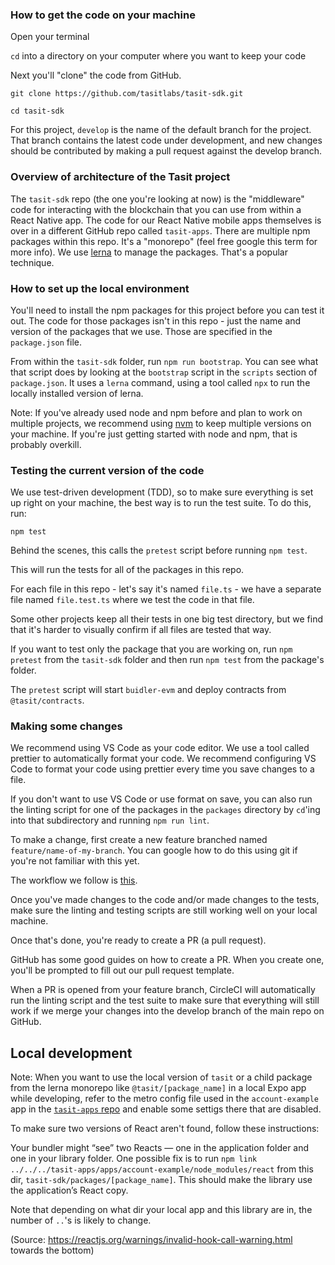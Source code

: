 ### How to get the code on your machine

Open your terminal

`cd` into a directory on your computer where you want to keep your code

Next you'll "clone" the code from GitHub.

`git clone https://github.com/tasitlabs/tasit-sdk.git`

`cd tasit-sdk`

For this project, `develop` is the name of the default branch for the project. That branch contains the latest code under development, and new changes should be contributed by making a pull request against the develop branch.

### Overview of architecture of the Tasit project

The `tasit-sdk` repo (the one you're looking at now) is the "middleware" code for interacting with the blockchain that you can use from within a React Native app. The code for our React Native mobile apps themselves is over in a different GitHub repo called `tasit-apps`.
There are multiple npm packages within this repo. It's a "monorepo" (feel free google this term for more info). We use [lerna](https://lerna.js.org/) to manage the packages. That's a popular technique.

### How to set up the local environment

You'll need to install the npm packages for this project before you can test it out. The code for those packages isn't in this repo - just the name and version of the packages that we use. Those are specified in the `package.json` file.

From within the `tasit-sdk` folder, run `npm run bootstrap`. You can see what that script does by looking at the `bootstrap` script in the `scripts` section of `package.json`. It uses a `lerna` command, using a tool called `npx` to run the locally installed version of lerna.

Note: If you've already used node and npm before and plan to work on multiple projects, we recommend using [nvm](https://github.com/creationix/nvm) to keep multiple versions on your machine. If you're just getting started with node and npm, that is probably overkill.

### Testing the current version of the code

We use test-driven development (TDD), so to make sure everything is set up right on your machine, the best way is to run the test suite. To do this, run:

`npm test`

Behind the scenes, this calls the `pretest` script before running `npm test`.

This will run the tests for all of the packages in this repo.

For each file in this repo - let's say it's named `file.ts` - we have a separate file named `file.test.ts` where we test the code in that file.

Some other projects keep all their tests in one big test directory, but we find that it's harder to visually confirm if all files are tested that way.

If you want to test only the package that you are working on, run `npm pretest` from the `tasit-sdk` folder and then run `npm test` from the package's folder.

The `pretest` script will start `buidler-evm` and deploy contracts from `@tasit/contracts`.

### Making some changes

We recommend using VS Code as your code editor. We use a tool called prettier to automatically format your code. We recommend configuring VS Code to format your code using prettier every time you save changes to a file.

If you don't want to use VS Code or use format on save, you can also run the linting script for one of the packages in the `packages` directory by `cd`'ing into that subdirectory and running `npm run lint`.

To make a change, first create a new feature branched named `feature/name-of-my-branch`. You can google how to do this using git if you're not familiar with this yet.

The workflow we follow is [this](https://www.atlassian.com/git/tutorials/comparing-workflows/forking-workflow).

Once you've made changes to the code and/or made changes to the tests, make sure the linting and testing scripts are still working well on your local machine.

Once that's done, you're ready to create a PR (a pull request).

GitHub has some good guides on how to create a PR. When you create one, you'll be prompted to fill out our pull request template.

When a PR is opened from your feature branch, CircleCI will automatically run the linting script and the test suite to make sure that everything will still work if we merge your changes into the develop branch of the main repo on GitHub.

## Local development

Note: When you want to use the local version of `tasit` or a child package from the lerna monorepo like `@tasit/[package_name]` in a local Expo app while developing, refer to the metro config file used in the `account-example` app in the [`tasit-apps` repo](https://github.com/tasitlabs/tasit-apps) and enable some settigs there that are disabled.

To make sure two versions of React aren't found, follow these instructions:

Your bundler might “see” two Reacts — one in the application folder and one in your library folder. One possible fix is to run `npm link ../../../tasit-apps/apps/account-example/node_modules/react` from this dir, `tasit-sdk/packages/[package_name]`. This should make the library use the application’s React copy.

Note that depending on what dir your local app and this library are in, the number of `..`'s is likely to change.

(Source: https://reactjs.org/warnings/invalid-hook-call-warning.html towards the bottom)

